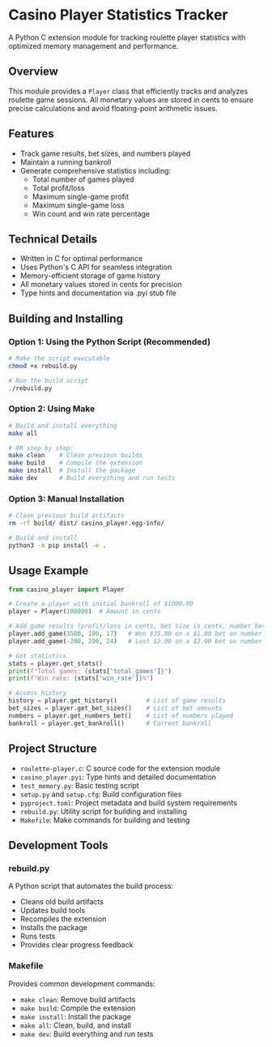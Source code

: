 # Casino Player Statistics Tracker

A Python C extension module for tracking roulette player statistics with optimized memory management and performance.

## Overview

This module provides a `Player` class that efficiently tracks and analyzes roulette game sessions. All monetary values are stored in cents to ensure precise calculations and avoid floating-point arithmetic issues.

## Features

- Track game results, bet sizes, and numbers played
- Maintain a running bankroll
- Generate comprehensive statistics including:
  - Total number of games played
  - Total profit/loss
  - Maximum single-game profit
  - Maximum single-game loss
  - Win count and win rate percentage

## Technical Details

- Written in C for optimal performance
- Uses Python's C API for seamless integration
- Memory-efficient storage of game history
- All monetary values stored in cents for precision
- Type hints and documentation via .pyi stub file

## Building and Installing

### Option 1: Using the Python Script (Recommended)
```bash
# Make the script executable
chmod +x rebuild.py

# Run the build script
./rebuild.py
```

### Option 2: Using Make
```bash
# Build and install everything
make all

# OR step by step:
make clean    # Clean previous builds
make build    # Compile the extension
make install  # Install the package
make dev      # Build everything and run tests
```

### Option 3: Manual Installation
```bash
# Clean previous build artifacts
rm -rf build/ dist/ casino_player.egg-info/

# Build and install
python3 -m pip install -e .
```

## Usage Example

```python
from casino_player import Player

# Create a player with initial bankroll of $1000.00
player = Player(100000)  # Amount in cents

# Add game results (profit/loss in cents, bet size in cents, number bet)
player.add_game(3500, 100, 17)   # Won $35.00 on a $1.00 bet on number 17
player.add_game(-200, 200, 24)   # Lost $2.00 on a $2.00 bet on number 24

# Get statistics
stats = player.get_stats()
print(f"Total games: {stats['total_games']}")
print(f"Win rate: {stats['win_rate']}%")

# Access history
history = player.get_history()        # List of game results
bet_sizes = player.get_bet_sizes()    # List of bet amounts
numbers = player.get_numbers_bet()    # List of numbers played
bankroll = player.get_bankroll()      # Current bankroll
```

## Project Structure

- `roulette-player.c`: C source code for the extension module
- `casino_player.pyi`: Type hints and detailed documentation
- `test_memory.py`: Basic testing script
- `setup.py` and `setup.cfg`: Build configuration files
- `pyproject.toml`: Project metadata and build system requirements
- `rebuild.py`: Utility script for building and installing
- `Makefile`: Make commands for building and testing

## Development Tools

### rebuild.py
A Python script that automates the build process:
- Cleans old build artifacts
- Updates build tools
- Recompiles the extension
- Installs the package
- Runs tests
- Provides clear progress feedback

### Makefile
Provides common development commands:
- `make clean`: Remove build artifacts
- `make build`: Compile the extension
- `make install`: Install the package
- `make all`: Clean, build, and install
- `make dev`: Build everything and run tests
